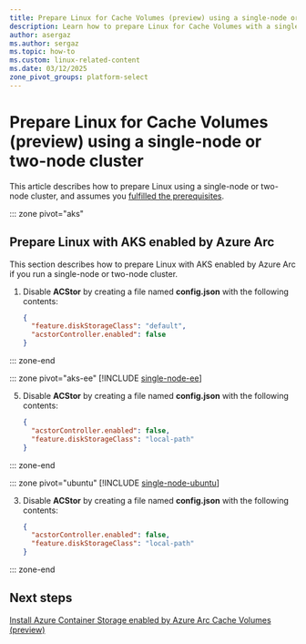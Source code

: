 ```yaml
---
title: Prepare Linux for Cache Volumes (preview) using a single-node or two-node cluster
description: Learn how to prepare Linux for Cache Volumes with a single-node or two-node cluster in Azure Container Storage enabled by Azure Arc using AKS enabled by Azure Arc, Edge Essentials, or Ubuntu.
author: asergaz
ms.author: sergaz
ms.topic: how-to
ms.custom: linux-related-content
ms.date: 03/12/2025
zone_pivot_groups: platform-select
---
```


# Prepare Linux for Cache Volumes (preview) using a single-node or two-node cluster

This article describes how to prepare Linux using a single-node or two-node cluster, and assumes you [fulfilled the prerequisites](prepare-linux.md#prerequisites).

::: zone pivot="aks"
## Prepare Linux with AKS enabled by Azure Arc

This section describes how to prepare Linux with AKS enabled by Azure Arc if you run a single-node or two-node cluster.

1. Disable **ACStor** by creating a file named **config.json** with the following contents:

   ```json
   {
     "feature.diskStorageClass": "default",
     "acstorController.enabled": false
   }
   ```

::: zone-end

::: zone pivot="aks-ee"
[!INCLUDE [single-node-ee](includes/single-node-edge-essentials.md)]

5. Disable **ACStor** by creating a file named **config.json** with the following contents:

   ```json
   {
     "acstorController.enabled": false,
     "feature.diskStorageClass": "local-path"
   }
   ```

::: zone-end

::: zone pivot="ubuntu"
[!INCLUDE [single-node-ubuntu](includes/single-node-ubuntu.md)]

3. Disable **ACStor** by creating a file named **config.json** with the following contents:

   ```json
   {
     "acstorController.enabled": false,
     "feature.diskStorageClass": "local-path"
   }
   ```

::: zone-end

## Next steps

[Install Azure Container Storage enabled by Azure Arc Cache Volumes (preview)](install-cache-volumes.md)
